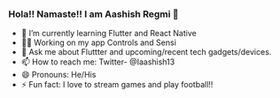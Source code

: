 ### Hola!! Namaste!! I am Aashish Regmi 👋


- 🌱 I’m currently learning Flutter and React Native
- 👨‍🔧 Working on my app Controls and Sensi
- 💬 Ask me about Fluttter and upcoming/recent tech gadgets/devices.
- 📫 How to reach me: Twitter- @Iaashish13
- 😄 Pronouns: He/His
- ⚡ Fun fact: I love to stream games and play football!!

